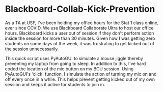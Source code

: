 # Blackboard-Collab-Kick-Prevention

As a TA at USF, I've been holding my office hours for the Stat 1 class online, ever since COVID. We use Blackboard Collaborate Ultra to host our office hours. Blackboard kicks a user out of session if they don't perform action inside the session for more than 30 minutes. Given how I was getting zero students on some days of the week, it was frustrating to get kicked out of the session unnecessarily.  

This quick script uses PyAutoGUI to simulate a mouse jiggle thereby preventing my laptop from going to sleep. In addition to this, I've hard coded the location of the mic button on my BCU session. Using PyAutoGUI's 'click' function, I simulate the action of turning my mic on and off every once in a while. This helps prevent getting kicked out of my own session and keeps it active for students to join in.
